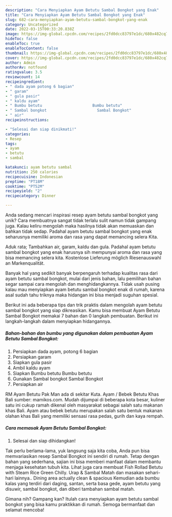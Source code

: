 ```yaml
---
description: "Cara Menyiapkan Ayam Betutu Sambal Bongkot yang Enak"
title: "Cara Menyiapkan Ayam Betutu Sambal Bongkot yang Enak"
slug: 682-cara-menyiapkan-ayam-betutu-sambal-bongkot-yang-enak
category: Uncategorized
date: 2022-03-15T00:33:20.838Z
image: https://img-global.cpcdn.com/recipes/2fd0dcc83797e1dc/680x482cq70/ayam-betutu-sambal-bongkot-foto-resep-utama.jpg
hideToc: false
enableToc: true
enableTocContent: false
thumbnail: https://img-global.cpcdn.com/recipes/2fd0dcc83797e1dc/680x482cq70/ayam-betutu-sambal-bongkot-foto-resep-utama.jpg
cover: https://img-global.cpcdn.com/recipes/2fd0dcc83797e1dc/680x482cq70/ayam-betutu-sambal-bongkot-foto-resep-utama.jpg
author: Admin
authorAv: notfound
ratingvalue: 3.5
reviewcount: 14
recipeingredient:
- " dada ayam potong 6 bagian"
- " garam"
- " gula pasir"
- " kaldu ayam"
- " Bumbu betutu                      Bumbu betutu"
- " Sambal bongkot                      Sambal Bongkot"
- " air"
recipeinstructions:

- "Selesai dan siap dinikmati!"
categories:
- Resep
tags:
- ayam
- betutu
- sambal

katakunci: ayam betutu sambal 
nutrition: 250 calories
recipecuisine: Indonesian
preptime: "PT18M"
cooktime: "PT52M"
recipeyield: "2"
recipecategory: Dinner

---
```





Anda sedang mencari inspirasi resep ayam betutu sambal bongkot yang unik? Cara membuatnya sangat tidak terlalu sulit namun tidak gampang juga. Kalau keliru mengolah maka hasilnya tidak akan memuaskan dan bahkan tidak sedap. Padahal ayam betutu sambal bongkot yang enak seharusnya memiliki aroma dan rasa yang dapat memancing selera Kita.





Aduk rata; Tambahkan air, garam, kaldu dan gula. Padahal ayam betutu sambal bongkot yang enak harusnya sih mempunyai aroma dan rasa yang bisa memancing selera kita. Kostenlose Lieferung möglich Riesenauswahl an Markenqualität.

Banyak hal yang sedikit banyak berpengaruh terhadap kualitas rasa dari ayam betutu sambal bongkot, mulai dari jenis bahan, lalu pemilihan bahan segar sampai cara mengolah dan menghidangkannya. Tidak usah pusing kalau mau menyiapkan ayam betutu sambal bongkot enak di rumah, karena asal sudah tahu triknya maka hidangan ini bisa menjadi suguhan spesial.






Berikut ini ada beberapa tips dan trik praktis dalam mengolah ayam betutu sambal bongkot yang siap dikreasikan. Kamu bisa membuat Ayam Betutu Sambal Bongkot memakai 7 bahan dan 0 langkah pembuatan. Berikut ini langkah-langkah dalam menyiapkan hidangannya.

<!--inarticleads1-->

##### Bahan-bahan dan bumbu yang digunakan dalam pembuatan Ayam Betutu Sambal Bongkot:

1. Persiapkan  dada ayam, potong 6 bagian
1. Persiapkan  garam
1. Siapkan  gula pasir
1. Ambil  kaldu ayam
1. Siapkan  Bumbu betutu                      Bumbu betutu
1. Gunakan  Sambal bongkot                      Sambal Bongkot
1. Persiapkan  air


RM Ayam Betutu Pak Man ada di sekitar Kuta. Ayam / Bebek Betutu Khas Bali sumber: mamikos.com. Mudah dijumpai di beberapa kota besar, kuliner satu ini cukup ramah dikenal oleh masyarakat sebagai salah satu makanan khas Bali. Ayam atau bebek betutu merupakan salah satu bentuk makanan olahan khas Bali yang memiliki sensasi rasa pedas, gurih dan kaya rempah. 

<!--inarticleads2-->

##### Cara memasak Ayam Betutu Sambal Bongkot:


1. Selesai dan siap dihidangkan!

Tak perlu berlama-lama, yuk langsung saja kita coba, Anda pun bisa memvariasikan resep Sambal Bongkot ini sendiri di rumah. Tetap dengan bahan yang sederhana, sajian ini bisa memberi manfaat dalam membantu menjaga kesehatan tubuh kita. Lihat juga cara membuat Fish Rollad Betutu with Steam Rice Green Chilly. Urap &amp; Sambal Matah dan masakan sehari-hari lainnya.. Dining area actually clean &amp; spacious Kemudian ada bumbu kalas yang terdiri dari daging, santan, serta basa gede, ayam betutu yang disuwir, sambal bongkot, dan diberi tambahan sambal matah. 

Gimana nih? Gampang kan? Itulah cara menyiapkan ayam betutu sambal bongkot yang bisa kamu praktikkan di rumah. Semoga bermanfaat dan selamat mencoba!
